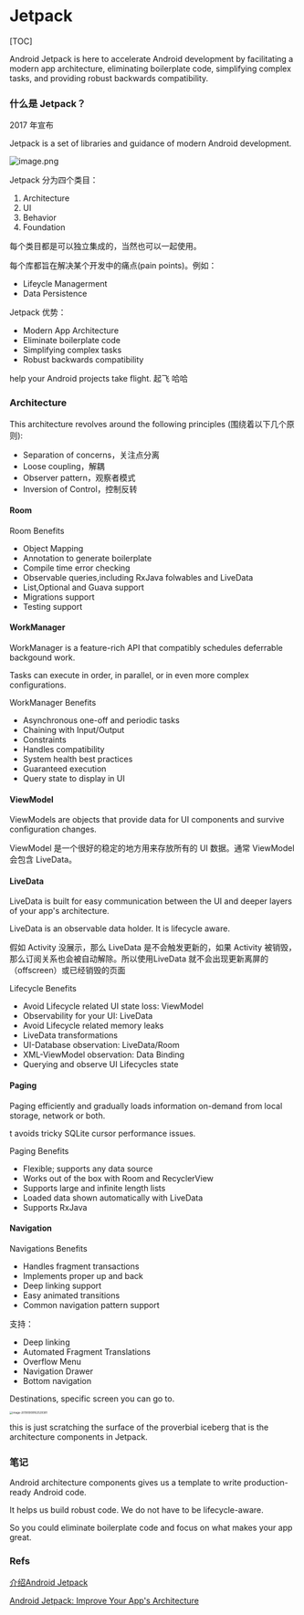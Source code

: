 # Jetpack

[TOC]



Android Jetpack is here to accelerate Android development by facilitating a modern app architecture, eliminating boilerplate code, simplifying complex tasks, and providing robust backwards compatibility.



### 什么是 Jetpack？

2017 年宣布

Jetpack is a set of libraries and guidance of modern Android development.



![image.png](https://cdn.nlark.com/yuque/0/2019/png/138547/1554964996215-bb50f5c0-8073-49e0-b22e-9c95c38efb1c.png)





Jetpack 分为四个类目：

1. Architecture
2. UI
3. Behavior
4. Foundation



每个类目都是可以独立集成的，当然也可以一起使用。



每个库都旨在解决某个开发中的痛点(pain points)。例如：

- Lifeycle Managerment
- Data Persistence



Jetpack 优势：

- Modern App Architecture
- Eliminate boilerplate code
- Simplifying complex tasks
- Robust backwards compatibility



help your Android projects take flight. 起飞 哈哈



### Architecture



This architecture revolves around the following principles (围绕着以下几个原则):

- Separation of concerns，关注点分离
- Loose coupling，解耦
- Observer pattern，观察者模式
- Inversion of Control，控制反转



 

#### Room



Room Benefits

- Object Mapping
- Annotation to generate boilerplate
- Compile time error checking
- Observable queries,including RxJava folwables and LiveData
- List,Optional and Guava support
- Migrations support
- Testing support



#### WorkManager

WorkManager is a feature-rich API that compatibly schedules deferrable backgound work.



Tasks can execute in order, in parallel, or in even more complex configurations.



WorkManager Benefits

- Asynchronous one-off and periodic tasks
- Chaining with Input/Output 
- Constraints
- Handles compatibility
- System health best practices
- Guaranteed execution
- Query state to display in UI 



#### ViewModel 



ViewModels are objects that provide data for UI components and survive configuration changes. 



ViewModel 是一个很好的稳定的地方用来存放所有的 UI 数据。通常 ViewModel 会包含 LiveData。



#### LiveData

LiveData is built for easy communication between the UI and deeper layers of your app's architecture.

LiveData is an observable data holder. It is lifecycle aware.

假如 Activity 没展示，那么 LiveData 是不会触发更新的，如果 Activity 被销毁，那么订阅关系也会被自动解除。所以使用LiveData 就不会出现更新离屏的（offscreen）或已经销毁的页面



Lifecycle Benefits

- Avoid Lifecycle related UI state loss: ViewModel
- Observability for your UI: LiveData
- Avoid Lifecycle related memory leaks
- LiveData transformations
- UI-Database observation: LiveData/Room
- XML-ViewModel observation: Data Binding
- Querying and observe UI Lifecycles state



#### Paging



Paging efficiently and gradually loads information on-demand from local storage, network or both.

t avoids tricky SQLite cursor performance issues.



Paging Benefits

- Flexible; supports any data source
- Works out of the box with Room and RecyclerView
- Supports large and infinite length lists
- Loaded data shown automatically with LiveData
- Supports RxJava



#### Navigation 



Navigations Benefits

- Handles fragment transactions
- Implements proper up and back
- Deep linking support
- Easy animated transitions
- Common navigation pattern support



支持：

- Deep linking
- Automated Fragment Translations
- Overflow Menu
- Navigation Drawer
- Bottom navigation



Destinations, specific screen you can go to.

 



<img src="https://tva1.sinaimg.cn/large/006y8mN6ly1g6tcewsvj4j319y0u0dyd.jpg" alt="image-20190909162529381" style="zoom:33%;" />





this is just scratching the surface of the proverbial iceberg that is the architecture components in Jetpack.



### 笔记



Android architecture components gives us a template to write production-ready Android code.

It helps us build robust code. We do not have to be lifecycle-aware.

So you could eliminate boilerplate code and focus on what makes your app great.



### Refs

[介绍Android Jetpack](https://www.youtube.com/watch?v=LmkKFCfmnhQ&list=PLWz5rJ2EKKc9mxIBd0DRw9gwXuQshgmn2)

[Android Jetpack: Improve Your App's Architecture](https://www.youtube.com/watch?v=7p22cSzniBM)